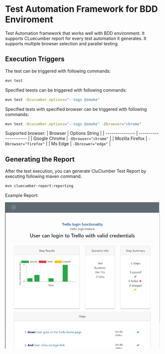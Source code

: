 # Test Automation Framework for BDD Enviroment 
Test Automation framework that works well with BDD environment. It supports CLuecumber report for every test automation it generates. 
It supports multiple browser selection and parallel testing.


## Execution Triggers
The test can be triggered with following commands:
```bash
mvn test
```

Specified teests can be triggered with following commands:
```bash
mvn test -Dcucumber.options="--tags @smoke"
```

Specified tests with specified browser can be triggered with following commands:
```bash
mvn test -Dcucumber.options="--tags @smoke" -Dbrowser="chrome"
```

Supported browser:
| Browser         | Options String        |
| --------------- | --------------------- |
| Google Chrome   | `-Dbrowser="chrome"`  |
| Mozilla Firefox | `-Dbrowser="firefox"` |
| Ms Edge         | `-Dbroswer="edge"`    |


## Generating the Report 
After the test execution, you can generate CluClumber Test Report by executing following maven command.

```bash
mvn cluecumber-report:reporting
```

Example Report:

![screenshot](/images/report.png)

